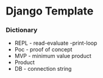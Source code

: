 # Django Template

### Dictionary
- REPL - read-evaluate -print-loop
- Poc - proof of concept
- MVP - minimum value product
- Product
- DB - connection string
